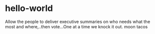 # hello-world
Allow the people to deliver executive summaries on who needs what the most and where,..then vote...One at a time we knock it out.
moon tacos
